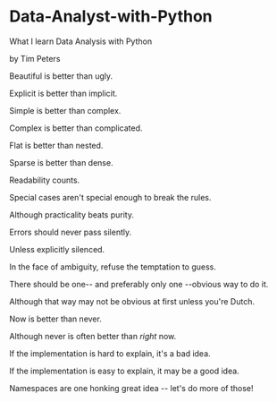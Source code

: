 # Data-Analyst-with-Python

What I learn Data Analysis with Python

<The Zen of Python>
    by Tim Peters

Beautiful is better than ugly.
    
Explicit is better than implicit.
    
Simple is better than complex.
    
Complex is better than complicated.
    
Flat is better than nested.
    
Sparse is better than dense.
    
Readability counts.
    
Special cases aren't special enough to break the rules.
    
Although practicality beats purity.
    
Errors should never pass silently.
    
Unless explicitly silenced.
    
In the face of ambiguity, refuse the temptation to guess.
    
There should be one-- and preferably only one --obvious way to do it.
    
Although that way may not be obvious at first unless you're Dutch.
    
Now is better than never.
    
Although never is often better than *right* now.
    
If the implementation is hard to explain, it's a bad idea.
    
If the implementation is easy to explain, it may be a good idea.
    
Namespaces are one honking great idea -- let's do more of those!
